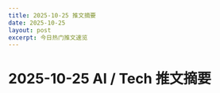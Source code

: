 ```yaml
---
title: 2025-10-25 推文摘要
date: 2025-10-25
layout: post
excerpt: 今日热门推文速览
---
```


# 2025-10-25 AI / Tech 推文摘要

